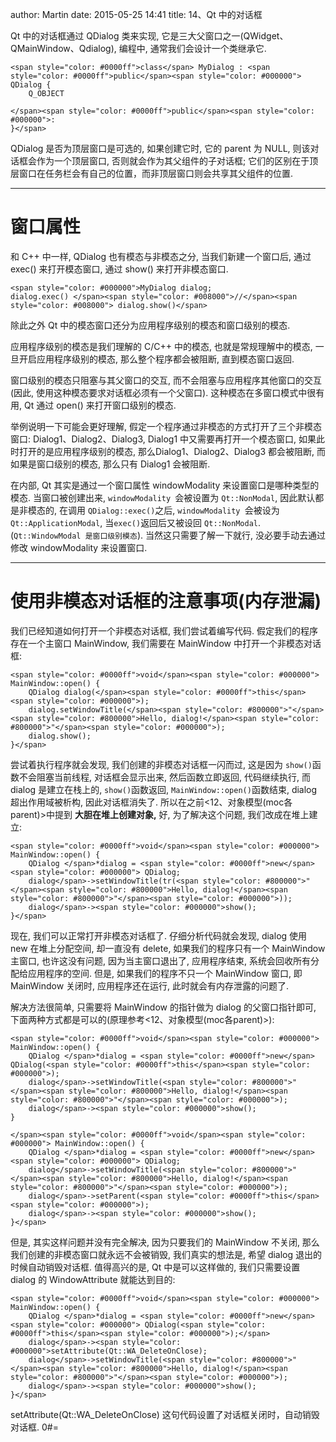 author: Martin
date: 2015-05-25 14:41
title: 14、Qt 中的对话框

Qt 中的对话框通过 QDialog 类来实现, 它是三大父窗口之一(QWidget、QMainWindow、Qdialog), 编程中, 通常我们会设计一个类继承它.

    <span style="color: #0000ff">class</span> MyDialog : <span style="color: #0000ff">public</span><span style="color: #000000"> QDialog {
        Q_OBJECT

    </span><span style="color: #0000ff">public</span><span style="color: #000000">:
    }</span>




QDialog 是否为顶层窗口是可选的, 如果创建它时, 它的 parent 为 NULL, 则该对话框会作为一个顶层窗口, 否则就会作为其父组件的子对话框;
它们的区别在于顶层窗口在任务栏会有自己的位置，而非顶层窗口则会共享其父组件的位置.




* * *





# 窗口属性




和 C++ 中一样, QDialog 也有模态与非模态之分, 当我们新建一个窗口后, 通过 exec() 来打开模态窗口, 通过 show() 来打开非模态窗口.



    <span style="color: #000000">MyDialog dialog;
    dialog.exec() </span><span style="color: #008000">//</span><span style="color: #008000"> dialog.show()</span>

除此之外 Qt 中的模态窗口还分为应用程序级别的模态和窗口级别的模态.


应用程序级别的模态是我们理解的 C/C++ 中的模态, 也就是常规理解中的模态, 一旦开启应用程序级别的模态, 那么整个程序都会被阻断, 直到模态窗口返回.




窗口级别的模态只阻塞与其父窗口的交互, 而不会阻塞与应用程序其他窗口的交互(因此, 使用这种模态要求对话框必须有一个父窗口).
这种模态在多窗口模式中很有用, Qt 通过 open() 来打开窗口级别的模态.




举例说明一下可能会更好理解, 假定一个程序通过非模态的方式打开了三个非模态窗口: Dialog1、Dialog2、Dialog3, Dialog1 中又需要再打开一个模态窗口, 如果此时打开的是应用程序级别的模态, 那么Dialog1、Dialog2、Dialog3 都会被阻断, 而如果是窗口级别的模态, 那么只有 Dialog1 会被阻断.




在内部, Qt 其实是通过一个窗口属性 windowModality 来设置窗口是哪种类型的模态.
当窗口被创建出来, `windowModality `会被设置为 `Qt::NonModal`, 因此默认都是非模态的, 在调用 `QDialog::exec()`之后, `windowModality `会被设为 `Qt::ApplicationModal`, 当`exec()`返回后又被设回 `Qt::NonModal`. (`Qt::WindowModal 是窗口级别模态`).
当然这只需要了解一下就行, 没必要手动去通过修改 windowModality 来设置窗口.




* * *





# 使用非模态对话框的注意事项(内存泄漏)




我们已经知道如何打开一个非模态对话框, 我们尝试着编写代码.
假定我们的程序存在一个主窗口 MainWindow, 我们需要在 MainWindow 中打开一个非模态对话框:



    <span style="color: #0000ff">void</span><span style="color: #000000"> MainWindow::open() {
        QDialog dialog(</span><span style="color: #0000ff">this</span><span style="color: #000000">);
        dialog.setWindowTitle(</span><span style="color: #800000">"</span><span style="color: #800000">Hello, dialog!</span><span style="color: #800000">"</span><span style="color: #000000">);
        dialog.show();
    }</span>




尝试着执行程序就会发现, 我们创建的非模态对话框一闪而过, 这是因为 `show()`函数不会阻塞当前线程, 对话框会显示出来, 然后函数立即返回, 代码继续执行, 而 dialog 是建立在栈上的, `show()`函数返回, `MainWindow::open()`函数结束, dialog 超出作用域被析构, 因此对话框消失了.
所以在之前<12、对象模型(moc各parent)>中提到 **大胆在堆上创建对象,** 好, 为了解决这个问题, 我们改成在堆上建立:


    <span style="color: #0000ff">void</span><span style="color: #000000"> MainWindow::open() {
        QDialog </span>*dialog = <span style="color: #0000ff">new</span><span style="color: #000000"> QDialog;
        dialog</span>->setWindowTitle(tr(<span style="color: #800000">"</span><span style="color: #800000">Hello, dialog!</span><span style="color: #800000">"</span><span style="color: #000000">));
        dialog</span>-><span style="color: #000000">show();
    }</span>

现在, 我们可以正常打开非模态对话框了.
仔细分析代码就会发现, dialog 使用 new 在堆上分配空间, 却一直没有 delete, 如果我们的程序只有一个 MainWindow 主窗口, 也许这没有问题, 因为当主窗口退出了, 应用程序结束, 系统会回收所有分配给应用程序的空间. 但是, 如果我们的程序不只一个 MainWindow 窗口, 即 MainWindow 关闭时, 应用程序还在运行, 此时就会有内存泄露的问题了.


解决方法很简单, 只需要将 MainWindow 的指针做为 dialog 的父窗口指针即可, 下面两种方式都是可以的(原理参考<12、对象模型(moc各parent)>):



    <span style="color: #0000ff">void</span><span style="color: #000000"> MainWindow::open() {
        QDialog </span>*dialog = <span style="color: #0000ff">new</span> QDialog(<span style="color: #0000ff">this</span><span style="color: #000000">);
        dialog</span>->setWindowTitle(<span style="color: #800000">"</span><span style="color: #800000">Hello, dialog!</span><span style="color: #800000">"</span><span style="color: #000000">);
        dialog</span>-><span style="color: #000000">show();
    }

    </span><span style="color: #0000ff">void</span><span style="color: #000000"> MainWindow::open() {
        QDialog </span>*dialog = <span style="color: #0000ff">new</span><span style="color: #000000"> QDialog;
        dialog</span>->setWindowTitle(<span style="color: #800000">"</span><span style="color: #800000">Hello, dialog!</span><span style="color: #800000">"</span><span style="color: #000000">);
        dialog</span>->setParent(<span style="color: #0000ff">this</span><span style="color: #000000">);
        dialog</span>-><span style="color: #000000">show();
    }</span>





但是, 其实这样问题并没有完全解决, 因为只要我们的 MainWindow 不关闭, 那么我们创建的非模态窗口就永远不会被销毁, 我们真实的想法是, 希望 dialog 退出的时候自动销毁对话框.
值得高兴的是, Qt 中是可以这样做的, 我们只需要设置 dialog 的 WindowAttribute 就能达到目的:



    <span style="color: #0000ff">void</span><span style="color: #000000"> MainWindow::open() {
        QDialog </span>*dialog = <span style="color: #0000ff">new</span><span style="color: #000000"> QDialog(<span style="color: #0000ff">this</span><span style="color: #000000">);</span>
        dialog</span>-><span style="color: #000000">setAttribute(Qt::WA_DeleteOnClose);
        dialog</span>->setWindowTitle(<span style="color: #800000">"</span><span style="color: #800000">Hello, dialog!</span><span style="color: #800000">"</span><span style="color: #000000">);
        dialog</span>-><span style="color: #000000">show();
    }</span>

setAttribute(Qt::WA_DeleteOnClose) 这句代码设置了对话框关闭时，自动销毁对话框.
0#=
